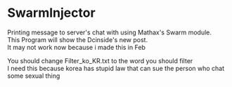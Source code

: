 # SwarmInjector
Printing message to server's chat with using Mathax's Swarm module.  
This Program will show the Dcinside's new post.  
It may not work now because i made this in Feb  


You should change Filter_ko_KR.txt to the word you should filter  
I need this because korea has stupid law that can sue the person who chat some sexual thing
